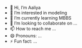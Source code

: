 - 👋 Hi, I’m Aaliya
- 👀 I’m interested in modeling
- 🌱 I’m currently learning MBBS
- 💞️ I’m looking to collaborate on ...
- 📫 How to reach me ...
- 😄 Pronouns: ...
- ⚡ Fun fact: ...

<!---
ngomahila123/ngomahila123 is a ✨ special ✨ repository because its `README.md` (this file) appears on your GitHub profile.
You can click the Preview link to take a look at your changes.
--->
